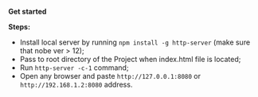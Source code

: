 **Get started**

**Steps:**
* Install local server by running `npm install -g http-server` (make sure that nobe ver > 12);
* Pass to root directory of the Project when index.html file is located;
* Run `http-server -c-1` command;
* Open any browser and paste `http://127.0.0.1:8080` or `http://192.168.1.2:8080` address.